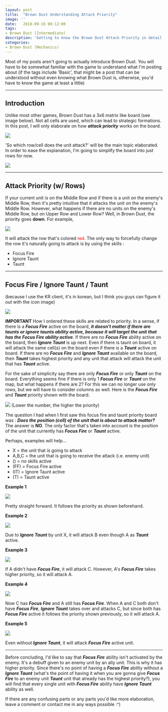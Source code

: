 ```yaml
---
layout: post
title:  "Brown Dust Understanding Attack Priority"
image: ''
date:   2018-09-16 00:12:00
tags:
- Brown Dust (Intermediate)
description: 'Getting to know the Brown Dust Attack Priority in detail'
categories:
- Brown Dust (Mechanics)
---
```


Most of my posts aren't going to actually introduce Brown Dust. You will have to be somewhat familiar with the game to understand what I'm posting about (if the tags include 'Basic', that might be a post that can be understood without even knowing what Brown Dust is, otherwise, you'd have to know the game at least a little)

---

## Introduction

Unlike most other games, Brown Dust has a 3x6 matrix like board (see image below). Not all cells are used, which can lead to strategic formations. In this post, I will only elaborate on how ***attack priority*** works on the board.

<img src="../uploads/browndust-attack-priority-sample-board.jpg">

'So which row/cell does the unit attack?' will be the main topic elaborated. In order to ease the explanation, I'm going to simplify the board into just rows for now.

<img src="../uploads/browndust-attack-priority-simplified-rows.jpg">

---

## Attack Priority (w/ Rows)

If your current unit is on the Middle Row and if there is a unit on the enemy's Middle Row, then it's pretty intuitive that it attacks the unit on the enemy's Middle Row. However, what happens if there are no units on the enemy's Middle Row, but on Upper Row and Lower Row? Well, in Brown Dust, the priority goes **down**. For example,

<img src="../uploads/browndust-attack-priority-row-priority-example.jpg">

It will attack the row that's colored <span style="color:red">red</span>. The only way to forcefully change the row it's naturally going to attack is by using the skills :

* Focus Fire
* Ignore Taunt
* Taunt

---

## Focus Fire / Ignore Taunt / Taunt

(because I use the KR client, it's in korean, but I think you guys can figure it out with the icon image)

<img src="../uploads/browndust-attack-priority-priority-changing-skills.jpg">

**IMPORTANT** How I ordered these skills are related to priority. In a sense, if there is a ***Focus Fire*** active on the board, ***it doesn't matter if there are taunts or ignore taunts ability active, because it will target the unit that has the Focus Fire ability active***. If there are no ***Focus Fire*** ability active on the board, then ***Ignore Taunt*** is up next. Even if there is taunt on board, it will attack the same cell(s) on the board even if there is a ***Taunt*** active on board. If there are no ***Focus Fire*** and ***Ignore Taunt*** available on the board, then ***Taunt*** takes highest priority and any unit that attack will attack the unit that has ***Taunt*** active.

For the sake of simplicity say there are only ***Focus Fire*** or only ***Taunt*** on the board. Everything seems fine if there is only 1 ***Focus Fire*** or ***Taunt*** on the map, but what happens if there are 2? For this we can no longer use only rows, but we will have to consider columns as well. Here is the ***Focus Fire*** and ***Taunt*** priority shown with the board.

<img src="../uploads/browndust-attack-priority-focusfire-taunt-priority.jpg">
(Lower the number, the higher the priority)

The question I had when I first saw this focus fire and taunt priority board was : ***Does the position (cell) of the unit that is about to attack matter?*** The answer is **NO**. The only factor that's taken into account is the position of the unit that currently has ***Focus Fire*** or ***Taunt*** active.

Perhaps, examples will help...

* X = the unit that is going to attack
* A,B,C = the unit that is going to receive the attack (i.e. enemy unit)
* () = no skills active
* (FF) = Focus Fire active
* (IT) = Ignore Taunt active
* (T) = Taunt active

**Example 1**

<img src="../uploads/browndust-attack-priority-sample-1.jpg">

Pretty straight forward. It follows the priority as shown beforehand.

**Example 2**

<img src="../uploads/browndust-attack-priority-sample-2.jpg">

Due to ***Ignore Taunt*** by unit X, it will attack B even though A as ***Taunt*** active.

**Example 3**

<img src="../uploads/browndust-attack-priority-sample-3.jpg">

If A didn't have ***Focus Fire***, it will attack C. However, A's ***Focus Fire*** takes higher priority, so it will attack A.

**Example 4**

<img src="../uploads/browndust-attack-priority-sample-4.jpg">

Now C has ***Focus Fire*** and A still has ***Focus Fire***. When A and C both don't have ***Focus Fire***, ***Ignore Taunt*** takes over and attacks C, but since both has ***Focus Fire*** active it follows the priority shown previously, so it will attack A.

**Example 5**

<img src="../uploads/browndust-attack-priority-sample-5.jpg">

Even without ***Ignore Taunt***, it will attack ***Focus Fire*** active unit.

---

Before concluding, I'd like to say that ***Focus Fire*** ability isn't activated by the enemy. It's a debuff given to an enemy unit by an ally unit. This is why it has higher priority. Since there's no point of having a ***Focus Fire*** ability without a ***Ignore Taunt*** (what's the point of having it when you are gonna give ***Focus Fire*** to an enemy unit ***Taunt*** unit that already has the highest priority?), you will find that every single unit with ***Focus Fire*** ability have ***Ignore Taunt*** ability as well.

If there are any confusing parts or any parts you'd like more elaboration, leave a comment or contact me in any ways possible :^)
